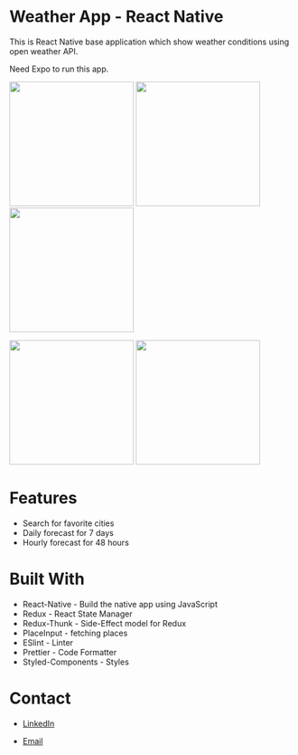 # Weather App - React Native
This is React Native base application which show weather conditions using open weather API.

Need Expo to run this app.

<img src = "https://github.com/ali-babaei69/Weather/blob/master/Screenshots/1.jpg" width ="220" /> <img src = "https://github.com/ali-babaei69/Weather/blob/master/Screenshots/3.jpg" width ="220"/> <img src = "https://github.com/ali-babaei69/Weather/blob/master/Screenshots/5.jpg" width ="220" /> 

<img src = "https://github.com/ali-babaei69/Weather/blob/master/Screenshots/2.jpg" width ="220"/> <img src = "https://github.com/ali-babaei69/Weather/blob/master/Screenshots/4.jpg" width ="220"/> 





# Features
- Search for favorite cities
- Daily forecast for 7 days
- Hourly forecast for 48 hours

# Built With
- React-Native - Build the native app using JavaScript
- Redux - React State Manager
- Redux-Thunk - Side-Effect model for Redux
- PlaceInput - fetching places
- ESlint - Linter
- Prettier - Code Formatter
- Styled-Components - Styles

# Contact
- [LinkedIn](https://www.linkedin.com/in/ali-babaei-709684167)

- [Email](mailto:ali.babaei69@yahoo.com)
 
